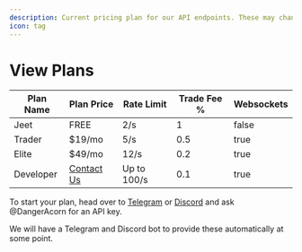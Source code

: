 ```yaml
---
description: Current pricing plan for our API endpoints. These may change at any time.
icon: tag
---
```


# View Plans

<table><thead><tr><th>Plan Name</th><th>Plan Price</th><th>Rate Limit</th><th data-type="number">Trade Fee %</th><th data-type="checkbox">Websockets</th></tr></thead><tbody><tr><td>Jeet</td><td>FREE</td><td>2/s</td><td>1</td><td>false</td></tr><tr><td>Trader</td><td>$19/mo</td><td>5/s</td><td>0.5</td><td>true</td></tr><tr><td>Elite</td><td>$49/mo</td><td>12/s</td><td>0.2</td><td>true</td></tr><tr><td>Developer</td><td><a href="https://discord.gg/BRxeHgm5q7">Contact Us</a></td><td>Up to 100/s</td><td>0.1</td><td>true</td></tr></tbody></table>

To start your plan, head over to [Telegram](https://t.me/+v1I68KO6fSpiZmQx) or [Discord](https://discord.gg/BRxeHgm5q7) and ask @DangerAcorn for an API key.

We will have a Telegram and Discord bot to provide these automatically at some point.
